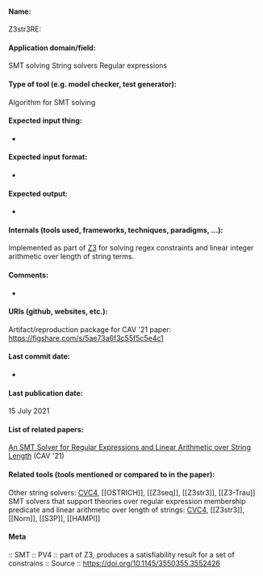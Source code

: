 #### Name:
Z3str3RE: 

#### Application domain/field:
SMT solving
String solvers
Regular expressions

#### Type of tool (e.g. model checker, test generator):
Algorithm for SMT solving

#### Expected input thing:
-

#### Expected input format:
-

#### Expected output:
-

#### Internals (tools used, frameworks, techniques, paradigms, ...):
Implemented as part of [Z3](Solvers/SMT/Z3.md) for solving regex constraints and linear integer arithmetic over length of string terms.

#### Comments:
-

#### URIs (github, websites, etc.):
Artifact/reproduction package for CAV '21 paper: https://figshare.com/s/5ae73a6f3c55f5c5e4c1

#### Last commit date:
-

#### Last publication date:
15 July 2021

#### List of related papers:
[An SMT Solver for Regular Expressions and Linear Arithmetic over String Length](https://doi.org/10.1007/978-3-030-81688-9_14) (CAV '21)

#### Related tools (tools mentioned or compared to in the paper):
Other string solvers: [CVC4](Solvers/SMT/CVC4.md), [[OSTRICH]], [[Z3seq]], [[Z3str3]], [[Z3-Trau]]
SMT solvers that support theories over regular expression membership predicate and linear arithmetic over length of strings: [CVC4](Solvers/SMT/CVC4.md), [[Z3str3]], [[Norn]], [[S3P]], [[HAMPI]]

#### Meta
:: SMT
:: PV4 :: part of Z3, produces a satisfiability result for a set of constrains
:: Source :: https://doi.org/10.1145/3550355.3552426

